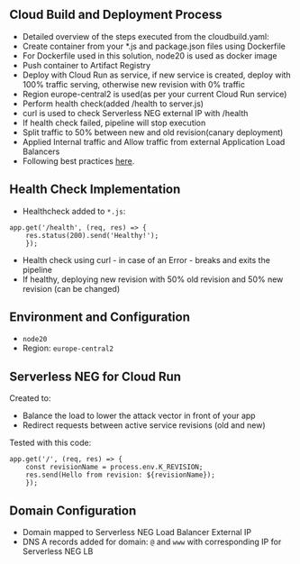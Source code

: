## Cloud Build and Deployment Process

- Detailed overview of the steps executed from the cloudbuild.yaml:
- Create container from your *.js and package.json files using Dockerfile
- For Dockerfile used in this solution, node20 is used as docker image
- Push container to Artifact Registry
- Deploy with Cloud Run as service, if new service is created, deploy with 100% traffic serving, otherwise  new revision with 0% traffic
- Region europe-central2 is used(as per your current Cloud Run service)
- Perform health check(added /health to server.js)
- curl is used to check Serverless NEG external IP with /health
- If health check failed, pipeline will stop execution
- Split traffic to 50% between new and old revision(canary deployment)
- Applied Internal traffic and Allow traffic from external Application Load Balancers
- Following best practices [here](https://cloud.google.com/run/docs/securing/ingress).

## Health Check Implementation

- Healthcheck added to `*.js`:
```node
app.get('/health', (req, res) => {
    res.status(200).send('Healthy!');
    });
```

- Health check using curl - in case of an Error - breaks and exits the pipeline
- If healthy, deploying new revision with 50% old revision and 50% new revision (can be changed)

## Environment and Configuration

- `node20`
- Region: `europe-central2`

## Serverless NEG for Cloud Run

Created to:
- Balance the load to lower the attack vector in front of your app
- Redirect requests between active service revisions (old and new)

Tested with this code:

```node
app.get('/', (req, res) => {
    const revisionName = process.env.K_REVISION;
    res.send(Hello from revision: ${revisionName});
    });
```

## Domain Configuration

- Domain mapped to Serverless NEG Load Balancer External IP
- DNS A records added for domain: `@` and `www` with corresponding IP for Serverless NEG LB

